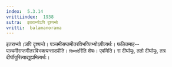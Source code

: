 ```yaml
---
index:  5.3.14
vrittiindex:  1938
sutra:  इतराभ्योऽपि दृश्यन्ते
vritti:  balamanorama 
---
```


इतराभ्यो।ञपि दृश्यन्ते। पञ्चमीसप्तमीतरविभक्तिभ्योऽपीत्यर्थः। फलितमाह--पञ्चमीसप्तमीतरविभक्त्यन्तादपीति। `किमादे`रिति शेषः। एवमिति। स दीर्घायुः, ततो दीर्घायुः, तत्र दीर्घीयुरित्याद्यूह्यमित्यर्थः। 

